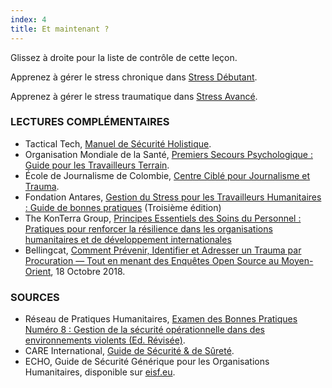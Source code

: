 ```yaml
---
index: 4
title: Et maintenant ?
---
```

Glissez à droite pour la liste de contrôle de cette leçon.

Apprenez à gérer le stress chronique dans [Stress Débutant](umbrella://stress/stress/beginner).

Apprenez à gérer le stress traumatique dans [Stress Avancé](umbrella://stress/stress/advanced).

### LECTURES COMPLÉMENTAIRES

*   Tactical Tech, [Manuel de Sécurité Holistique](https://holistic-security.tacticaltech.org/).
*   Organisation Mondiale de la Santé, [Premiers Secours Psychologique : Guide pour les Travailleurs Terrain](http://apps.who.int/iris/bitstream/handle/10665/44615/9789241548205_eng.pdf;jsessionid=4E126E43D802F7A9743DF8B4ECAA8FD2?sequence=1).
*   École de Journalisme de Colombie, [Centre Ciblé pour Journalisme et Trauma](https://dartcenter.org/).
*   Fondation Antares, [Gestion du Stress pour les Travailleurs Humanitaires : Guide de bonnes pratiques](https://www.antaresfoundation.org/filestore/si/1164337/1/1167964/managing_stress_in_humanitarian_aid_workers_guidelines_for_good_practice.pdf) (Troisième édition) 
*   The KonTerra Group, [Principes Essentiels des Soins du Personnel : Pratiques pour renforcer la résilience dans les organisations humanitaires et de développement internationales](http://www.konterragroup.net/admin/wp-content/uploads/2017/03/Essential-Principles-of-Staff-Care-FINAL.pdf)
* Bellingcat, [Comment Prévenir, Identifier et Adresser un Trauma par Procuration — Tout en menant des Enquêtes Open Source au Moyen-Orient](https://www.bellingcat.com/resources/how-tos/2018/10/18/prevent-identify-address-vicarious-trauma-conducting-open-source-investigations-middle-east/), 18 Octobre 2018.

### SOURCES

*   Réseau de Pratiques Humanitaires, [Examen des Bonnes Pratiques Numéro 8 : Gestion de la sécurité opérationnelle dans des environnements violents (Ed. Révisée)](http://odihpn.org/wp-content/uploads/2010/11/GPR_8_revised2.pdf).
*   CARE International, [Guide de Sécurité & de Sûreté](https://www.eisf.eu/wp-content/uploads/2014/09/0614-Macpherson-2004-CARE-International-Safety-and-Security-Handbook.pdf).
*   ECHO, Guide de Sécurité Générique pour les Organisations Humanitaires, disponible sur [eisf.eu](https://www.eisf.eu/library/generic-security-guide-for-humanitarian-organisations/).